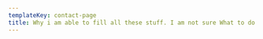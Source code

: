 ```yaml
---
templateKey: contact-page
title: Why i am able to fill all these stuff. I am not sure What to do.
---
```


